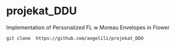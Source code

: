 # projekat_DDU
Implementation of Personalized FL w Moreau Envelopes in Flower
```
git clone  https://github.com/angelili/projekat_DDU   
```
